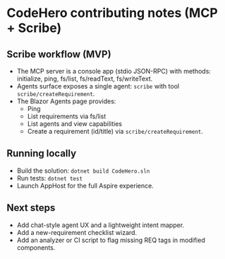 # CodeHero contributing notes (MCP + Scribe)

## Scribe workflow (MVP)
- The MCP server is a console app (stdio JSON-RPC) with methods: initialize, ping, fs/list, fs/readText, fs/writeText.
- Agents surface exposes a single agent: `scribe` with tool `scribe/createRequirement`.
- The Blazor Agents page provides:
  - Ping
  - List requirements via fs/list
  - List agents and view capabilities
  - Create a requirement (id/title) via `scribe/createRequirement`.

## Running locally
- Build the solution: `dotnet build CodeHero.sln`
- Run tests: `dotnet test`
- Launch AppHost for the full Aspire experience.

## Next steps
- Add chat-style agent UX and a lightweight intent mapper.
- Add a new-requirement checklist wizard.
- Add an analyzer or CI script to flag missing REQ tags in modified components.
